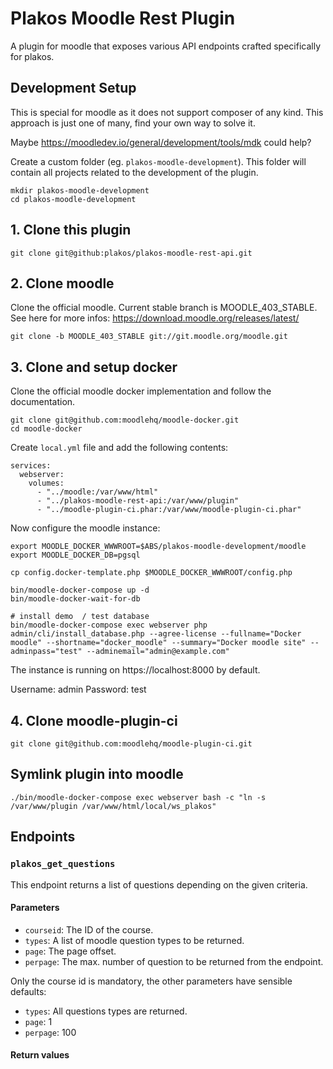 # Plakos Moodle Rest Plugin

A plugin for moodle that exposes various API endpoints crafted specifically for plakos.

## Development Setup

This is special for moodle as it does not support composer of any kind. This approach is just one
of many, find your own way to solve it.

Maybe https://moodledev.io/general/development/tools/mdk could help?

Create a custom folder (eg. `plakos-moodle-development`). This folder will contain all projects related to the
development of the plugin.

```
mkdir plakos-moodle-development
cd plakos-moodle-development
```

## 1. Clone this plugin

```
git clone git@github:plakos/plakos-moodle-rest-api.git
```

## 2. Clone moodle

Clone the official moodle. Current stable branch is MOODLE_403_STABLE. See here for more infos:
https://download.moodle.org/releases/latest/

```
git clone -b MOODLE_403_STABLE git://git.moodle.org/moodle.git
```

## 3. Clone and setup docker

Clone the official moodle docker implementation and follow the documentation.

```
git clone git@github.com:moodlehq/moodle-docker.git
cd moodle-docker
```

Create `local.yml` file and add the following contents:

```
services:
  webserver:
    volumes:
      - "../moodle:/var/www/html"
      - "../plakos-moodle-rest-api:/var/www/plugin"
      - "../moodle-plugin-ci.phar:/var/www/moodle-plugin-ci.phar"
```

Now configure the moodle instance:

```
export MOODLE_DOCKER_WWWROOT=$ABS/plakos-moodle-development/moodle
export MOODLE_DOCKER_DB=pgsql

cp config.docker-template.php $MOODLE_DOCKER_WWWROOT/config.php

bin/moodle-docker-compose up -d
bin/moodle-docker-wait-for-db

# install demo  / test database
bin/moodle-docker-compose exec webserver php admin/cli/install_database.php --agree-license --fullname="Docker moodle" --shortname="docker_moodle" --summary="Docker moodle site" --adminpass="test" --adminemail="admin@example.com"
```

The instance is running on https://localhost:8000 by default.

Username: admin
Password: test

## 4. Clone moodle-plugin-ci

```
git clone git@github.com:moodlehq/moodle-plugin-ci.git
```

## Symlink plugin into moodle

```
./bin/moodle-docker-compose exec webserver bash -c "ln -s /var/www/plugin /var/www/html/local/ws_plakos"
```

## Endpoints

### `plakos_get_questions`

This endpoint returns a list of questions depending on the given criteria.

#### Parameters

- `courseid`: The ID of the course.
- `types`: A list of moodle question types to be returned.
- `page`: The page offset.
- `perpage`: The max. number of question to be returned from the endpoint.

Only the course id is mandatory, the other parameters have sensible defaults:

- `types`: All questions types are returned.
- `page`: 1
- `perpage`: 100

#### Return values

